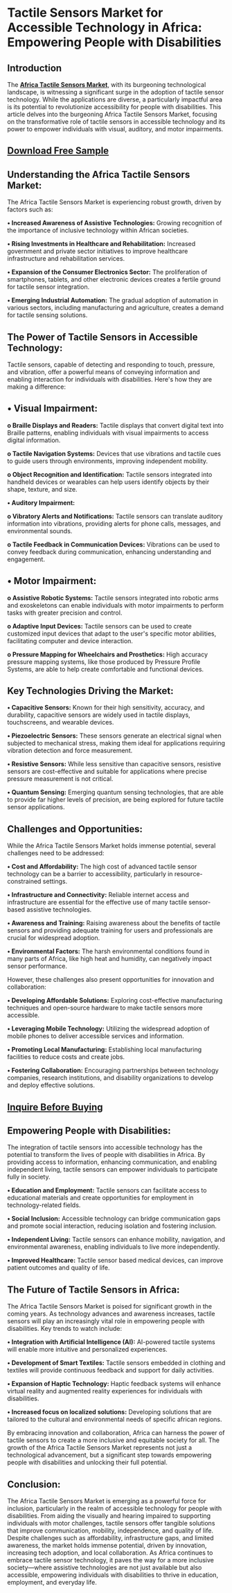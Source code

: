 # Tactile Sensors Market for Accessible Technology in Africa: Empowering People with Disabilities

## Introduction

The **[Africa Tactile Sensors Market](https://www.nextmsc.com/report/africa-tactile-sensors-market)**, with its burgeoning technological landscape, is witnessing a significant surge in the adoption of tactile sensor technology. While the applications are diverse, a particularly impactful area is its potential to revolutionize accessibility for people with disabilities. This article delves into the burgeoning Africa Tactile Sensors Market, focusing on the transformative role of tactile sensors in accessible technology and its power to empower individuals with visual, auditory, and motor impairments.

## [Download Free Sample](https://www.nextmsc.com/africa-tactile-sensors-market/request-sample)

## Understanding the Africa Tactile Sensors Market:

The Africa Tactile Sensors Market is experiencing robust growth, driven by factors such as:

**•	Increased Awareness of Assistive Technologies:** Growing recognition of the importance of inclusive technology within African societies.

**•	Rising Investments in Healthcare and Rehabilitation:** Increased government and private sector initiatives to improve healthcare infrastructure and rehabilitation services.

**•	Expansion of the Consumer Electronics Sector:** The proliferation of smartphones, tablets, and other electronic devices creates a fertile ground for tactile sensor integration.

**•	Emerging Industrial Automation:** The gradual adoption of automation in various sectors, including manufacturing and agriculture, creates a demand for tactile sensing solutions.

## The Power of Tactile Sensors in Accessible Technology:

Tactile sensors, capable of detecting and responding to touch, pressure, and vibration, offer a powerful means of conveying information and enabling interaction for individuals with disabilities. Here's how they are making a difference:

## •	Visual Impairment:

**o	Braille Displays and Readers:** Tactile displays that convert digital text into Braille patterns, enabling individuals with visual impairments to access digital information.

**o	Tactile Navigation Systems:** Devices that use vibrations and tactile cues to guide users through environments, improving independent mobility.

**o	Object Recognition and Identification:** Tactile sensors integrated into handheld devices or wearables can help users identify objects by their shape, texture, and size.

**•	Auditory Impairment:**

**o	Vibratory Alerts and Notifications:** Tactile sensors can translate auditory information into vibrations, providing alerts for phone calls, messages, and environmental sounds.

**o	Tactile Feedback in Communication Devices:** Vibrations can be used to convey feedback during communication, enhancing understanding and engagement.

## •	Motor Impairment:

**o	Assistive Robotic Systems:** Tactile sensors integrated into robotic arms and exoskeletons can enable individuals with motor impairments to perform tasks with greater precision and control.

**o	Adaptive Input Devices:** Tactile sensors can be used to create customized input devices that adapt to the user's specific motor abilities, facilitating computer and device interaction.

**o	Pressure Mapping for Wheelchairs and Prosthetics:** High accuracy pressure mapping systems, like those produced by Pressure Profile Systems, are able to help create comfortable and functional devices.

## Key Technologies Driving the Market:

**•	Capacitive Sensors:** Known for their high sensitivity, accuracy, and durability, capacitive sensors are widely used in tactile displays, touchscreens, and wearable devices.

**•	Piezoelectric Sensors:** These sensors generate an electrical signal when subjected to mechanical stress, making them ideal for applications requiring vibration detection and force measurement.

**•	Resistive Sensors:** While less sensitive than capacitive sensors, resistive sensors are cost-effective and suitable for applications where precise pressure measurement is not critical.

**•	Quantum Sensing:** Emerging quantum sensing technologies, that are able to provide far higher levels of precision, are being explored for future tactile sensor applications.

## Challenges and Opportunities:

While the Africa Tactile Sensors Market holds immense potential, several challenges need to be addressed:

**•	Cost and Affordability:** The high cost of advanced tactile sensor technology can be a barrier to accessibility, particularly in resource-constrained settings.

**•	Infrastructure and Connectivity:** Reliable internet access and infrastructure are essential for the effective use of many tactile sensor-based assistive technologies.

**•	Awareness and Training:** Raising awareness about the benefits of tactile sensors and providing adequate training for users and professionals are crucial for widespread adoption.

**•	Environmental Factors:** The harsh environmental conditions found in many parts of Africa, like high heat and humidity, can negatively impact sensor performance.

However, these challenges also present opportunities for innovation and collaboration:

**•	Developing Affordable Solutions:** Exploring cost-effective manufacturing techniques and open-source hardware to make tactile sensors more accessible.

**•	Leveraging Mobile Technology:** Utilizing the widespread adoption of mobile phones to deliver accessible services and information.

**•	Promoting Local Manufacturing:** Establishing local manufacturing facilities to reduce costs and create jobs.

**•	Fostering Collaboration:** Encouraging partnerships between technology companies, research institutions, and disability organizations to develop and deploy effective solutions.

## [Inquire Before Buying](https://www.nextmsc.com/africa-tactile-sensors-market/inquire-before-buying)

## Empowering People with Disabilities:

The integration of tactile sensors into accessible technology has the potential to transform the lives of people with disabilities in Africa. By providing access to information, enhancing communication, and enabling independent living, tactile sensors can empower individuals to participate fully in society.

**•	Education and Employment:** Tactile sensors can facilitate access to educational materials and create opportunities for employment in technology-related fields.

**•	Social Inclusion:** Accessible technology can bridge communication gaps and promote social interaction, reducing isolation and fostering inclusion.

**•	Independent Living:** Tactile sensors can enhance mobility, navigation, and environmental awareness, enabling individuals to live more independently.

**•	Improved Healthcare:** Tactile sensor based medical devices, can improve patient outcomes and quality of life.

## The Future of Tactile Sensors in Africa:

The Africa Tactile Sensors Market is poised for significant growth in the coming years. As technology advances and awareness increases, tactile sensors will play an increasingly vital role in empowering people with disabilities. Key trends to watch include:

**•	Integration with Artificial Intelligence (AI):** AI-powered tactile systems will enable more intuitive and personalized experiences.

**•	Development of Smart Textiles:** Tactile sensors embedded in clothing and textiles will provide continuous feedback and support for daily activities.

**•	Expansion of Haptic Technology:** Haptic feedback systems will enhance virtual reality and augmented reality experiences for individuals with disabilities.

**•	Increased focus on localized solutions:** Developing solutions that are tailored to the cultural and environmental needs of specific african regions.

By embracing innovation and collaboration, Africa can harness the power of tactile sensors to create a more inclusive and equitable society for all. The growth of the Africa Tactile Sensors Market represents not just a technological advancement, but a significant step towards empowering people with disabilities and unlocking their full potential.

## Conclusion:

The Africa Tactile Sensors Market is emerging as a powerful force for inclusion, particularly in the realm of accessible technology for people with disabilities. From aiding the visually and hearing impaired to supporting individuals with motor challenges, tactile sensors offer tangible solutions that improve communication, mobility, independence, and quality of life. Despite challenges such as affordability, infrastructure gaps, and limited awareness, the market holds immense potential, driven by innovation, increasing tech adoption, and local collaboration. As Africa continues to embrace tactile sensor technology, it paves the way for a more inclusive society—where assistive technologies are not just available but also accessible, empowering individuals with disabilities to thrive in education, employment, and everyday life.
